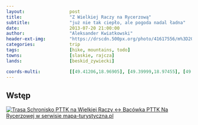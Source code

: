 ```yaml
---
layout:                 post
title:                  "Z Wielkiej Raczy na Rycerzową"
subtitle:               "już nie tak ciepło, ale pogoda nadal ładna"
date:                   2013-07-20 21:00:00
author:                 "Aleksander Kwiatkowski"
header-ext-img:         "https://drscdn.500px.org/photo/41617556/m%3D2048/7427716299d2442b18d82293caf50d88"
categories:             trip
tags:                   [hike, mountains, todo]
towns:                  [slaskie, rajcza]
lands:                  [beskid_zywiecki]

coords-multi:           [[49.41206,18.96905], [49.39999,18.97455], [49.39580,19.02167], [49.40167,19.04622], [49.41904,19.04759], [49.41379,19.06991], [49.41825,19.07308], [49.41580,19.09222], [49.41948,19.09729]]
---
```


Wstęp
-----

<a href="http://mapa-turystyczna.pl/route/zk6t" title="Trasa Schronisko PTTK na Wielkiej Raczy ↔ Bacówka PTTK Na Rycerzowej w serwisie mapa-turystyczna.pl"><img alt="Trasa Schronisko PTTK na Wielkiej Raczy ↔ Bacówka PTTK Na Rycerzowej w serwisie mapa-turystyczna.pl" src="http://mapa-turystyczna.pl/images/icon-s.png" /></a>

